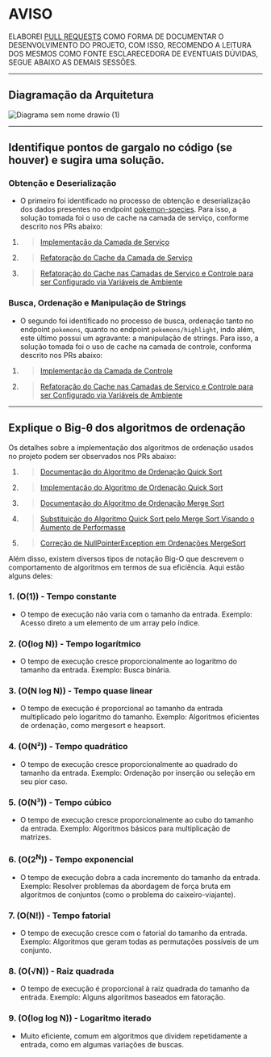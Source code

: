 # AVISO
ELABOREI [PULL REQUESTS](https://github.com/evertonbrunosds/looqbox/pulls?q=is%3Apr+is%3Aclosed) COMO FORMA DE DOCUMENTAR O DESENVOLVIMENTO DO PROJETO, COM ISSO, RECOMENDO A LEITURA DOS MESMOS COMO FONTE ESCLARECEDORA DE EVENTUAIS DÚVIDAS, SEGUE ABAIXO AS DEMAIS SESSÕES.

----

## Diagramação da Arquitetura
![Diagrama sem nome drawio (1)](https://github.com/user-attachments/assets/2106333b-b329-4a87-8f1c-065ad9b8e2f2)

----

## Identifique pontos de gargalo no código (se houver) e sugira uma solução.
### Obtenção e Deserialização
- O primeiro foi identificado no processo de obtenção e deserialização dos dados presentes no endpoint [pokemon-species](https://pokeapi.co/api/v2/pokemon-species). Para isso, a solução tomada foi o uso de cache na camada de serviço, conforme descrito nos PRs abaixo:
1. > [Implementação da Camada de Serviço](https://github.com/evertonbrunosds/looqbox/pull/8)
2. > [Refatoração do Cache da Camada de Serviço](https://github.com/evertonbrunosds/looqbox/pull/9)
3. > [Refatoração do Cache nas Camadas de Serviço e Controle para ser Configurado via Variáveis de Ambiente](https://github.com/evertonbrunosds/looqbox/pull/15)

### Busca, Ordenação e Manipulação de Strings
- O segundo foi identificado no processo de busca, ordenação tanto no endpoint `pokemons`, quanto no endpoint `pokemons/highlight`, indo além, este último possui um agravante: a manipulação de strings. Para isso, a solução tomada foi o uso de cache na camada de controle, conforma descrito nos PRs abaixo:
1. > [Implementação da Camada de Controle](https://github.com/evertonbrunosds/looqbox/pull/12)
2. > [Refatoração do Cache nas Camadas de Serviço e Controle para ser Configurado via Variáveis de Ambiente](https://github.com/evertonbrunosds/looqbox/pull/15)

----

## Explique o Big-θ dos algoritmos de ordenação
Os detalhes sobre a implementação dos algoritmos de ordenação usados no projeto podem ser observados nos PRs abaixo:
1. > [Documentação do Algoritmo de Ordenação Quick Sort](https://github.com/evertonbrunosds/looqbox/pull/2)
2. > [Implementação do Algoritmo de Ordenação Quick Sort](https://github.com/evertonbrunosds/looqbox/pull/3)
3. > [Documentação do Algoritmo de Ordenação Merge Sort](https://github.com/evertonbrunosds/looqbox/pull/4)
4. > [Substituição do Algoritmo Quick Sort pelo Merge Sort Visando o Aumento de Performasse](https://github.com/evertonbrunosds/looqbox/pull/5)
5. > [Correção de NullPointerException em Ordenações MergeSort](https://github.com/evertonbrunosds/looqbox/pull/13)

Além disso, existem diversos tipos de notação Big-O que descrevem o comportamento de algoritmos em termos de sua eficiência. Aqui estão alguns deles:

### 1. **(O(1)) - Tempo constante**
   - O tempo de execução não varia com o tamanho da entrada. Exemplo: Acesso direto a um elemento de um array pelo índice.

### 2. **(O(log N)) - Tempo logarítmico**
   - O tempo de execução cresce proporcionalmente ao logaritmo do tamanho da entrada. Exemplo: Busca binária.

### 3. **(O(N log N)) - Tempo quase linear**
   - O tempo de execução é proporcional ao tamanho da entrada multiplicado pelo logaritmo do tamanho. Exemplo: Algoritmos eficientes de ordenação, como mergesort e heapsort.

### 4. **(O(N²)) - Tempo quadrático**
   - O tempo de execução cresce proporcionalmente ao quadrado do tamanho da entrada. Exemplo: Ordenação por inserção ou seleção em seu pior caso.

### 5. **(O(N³)) - Tempo cúbico**
   - O tempo de execução cresce proporcionalmente ao cubo do tamanho da entrada. Exemplo: Algoritmos básicos para multiplicação de matrizes.

### 6. **(O(2<sup>N</sup>)) - Tempo exponencial**
   - O tempo de execução dobra a cada incremento do tamanho da entrada. Exemplo: Resolver problemas da abordagem de força bruta em algoritmos de conjuntos (como o problema do caixeiro-viajante).

### 7. **(O(N!)) - Tempo fatorial**
   - O tempo de execução cresce com o fatorial do tamanho da entrada. Exemplo: Algoritmos que geram todas as permutações possíveis de um conjunto.

### 8. **(O(&radic;N)) - Raiz quadrada**
   - O tempo de execução é proporcional à raiz quadrada do tamanho da entrada. Exemplo: Alguns algoritmos baseados em fatoração.

### 9. **(O(log log N)) - Logaritmo iterado**
   - Muito eficiente, comum em algoritmos que dividem repetidamente a entrada, como em algumas variações de buscas.
